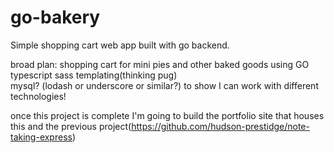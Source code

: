 # go-bakery
Simple shopping cart web app built with go backend.

broad plan:
shopping cart for mini pies and other baked goods
using
  GO
  typescript
  sass
  templating(thinking pug)  
  mysql?
(lodash or underscore or similar?)
to show I can work with different technologies!

once this project is complete I'm going to build the portfolio site that houses this and the previous project(https://github.com/hudson-prestidge/note-taking-express)
